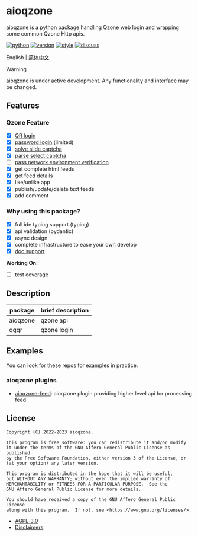 # aioqzone

aioqzone is a python package handling Qzone web login and wrapping some common Qzone Http apis.

[![python](https://img.shields.io/pypi/pyversions/aioqzone?logo=python&logoColor=white)][home]
[![version](https://img.shields.io/pypi/v/aioqzone?logo=python)][pypi]
[![style](https://img.shields.io/badge/code%20style-black-000000.svg)](https://github.com/psf/black)
[![discuss](https://img.shields.io/badge/dynamic/xml?style=social&logo=telegram&label=Discuss&query=%2F%2Fdiv%5B%40class%3D%22tgme_page_extra%22%5D&url=https%3A%2F%2Ft.me%2Faioqzone_chatroom)](https://t.me/aioqzone_chatrooom)

English | [简体中文](README.md)

> [!WARNING]
> aioqzone is under active development. Any functionality and interface may be changed.

## Features

### Qzone Feature

- [x] [QR login](src/qqqr/qr/)
- [x] [password login](src/qqqr/up/) (limited)
- [x] [solve slide captcha](src/qqqr/up/captcha/slide)
- [x] [parse select captcha](src/qqqr/up/captcha/select)
- [ ] [pass network environment verification][pychaosvm]
- [x] get complete html feeds
- [x] get feed details
- [x] like/unlike app
- [x] publish/update/delete text feeds
- [x] add comment

### Why using this package?

- [x] full ide typing support (typing)
- [x] api validation (pydantic)
- [x] async design
- [x] complete infrastructure to ease your own develop
- [x] [doc support](https://aioqzone.github.io/aioqzone)

__Working On:__

- [ ] test coverage

## Description

|package    |brief description  |
|-----------|-------------------|
|aioqzone   |qzone api          |
|qqqr       |qzone login        |

## Examples

You can look for these repos for examples in practice.

### aioqzone plugins

- [aioqzone-feed][aioqzone-feed]: aioqzone plugin providing higher level api for processing feed


## License

```
Copyright (C) 2022-2023 aioqzone.

This program is free software: you can redistribute it and/or modify
it under the terms of the GNU Affero General Public License as published
by the Free Software Foundation, either version 3 of the License, or
(at your option) any later version.

This program is distributed in the hope that it will be useful,
but WITHOUT ANY WARRANTY; without even the implied warranty of
MERCHANTABILITY or FITNESS FOR A PARTICULAR PURPOSE.  See the
GNU Affero General Public License for more details.

You should have received a copy of the GNU Affero General Public License
along with this program.  If not, see <https://www.gnu.org/licenses/>.
```

- [AGPL-3.0](LICENSE)
- [Disclaimers](https://aioqzone.github.io/aioqzone/disclaimers.html)


[home]: https://github.com/aioqzone/aioqzone "Python wrapper for Qzone web login and Qzone http api"
[aioqzone-feed]: https://github.com/aioqzone/aioqzone-feed "aioqzone plugin providing higher level api for processing feed"
[pychaosvm]: https://github.com/aioqzone/pychaosvm "A Python envirionment for Tencent ChaosVM."
[pypi]: https://pypi.org/project/aioqzone
